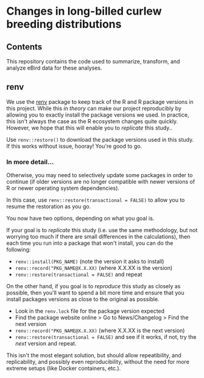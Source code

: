 # Changes in long-billed curlew breeding distributions

## Contents

This repository contains the code used to summarize, transform, and analyze eBird data for these analyses.

## renv

We use the [renv](https://rstudio.github.io/renv/index.html) package to
keep track of the R and R package versions in this project. While this *in theory*
can make our project reproducibly by allowing you to exactly install the package versions we used. In practice, this isn't always the case as the R ecosystem changes quite quickly.
However, we hope that this will enable you to *replicate* this study.. 

Use `renv::restore()` to download the package versions used in this study.
If this works without issue, hooray! You're good to go.


### In more detail...

Otherwise, you may need to selectively update some packages in order to continue
(if older versions are no longer compatible with newer versions of R or newer
operating system dependencies). 

In this case, use `renv::restore(transactional = FALSE)` to allow you to resume
the restoration as you go. 

You now have two options, depending on what you goal is. 

If your goal is to *replicate* this study (i.e. use the same methodology, but 
not worrying too much if there are small differences in the calculations), then
each time you run into a package that won't install, you can do the following:

- `renv::install(PKG_NAME)` (note the version it asks to install)
- `renv::record("PKG_NAME@X.X.XX)` (where X.X.XX is the version)
- `renv::restore(transactional = FALSE)` and repeat

On the other hand, if you goal is to *reproduce* this study as closely as possible,
then you'll want to spend a bit more time and ensure that you install packages
versions as close to the original as possible. 

- Look in the `renv.lock` file for the package version expected
- Find the package website online > Go to News/Changelog > Find the next version
- `renv::record("PKG_NAME@X.X.XX)` (where X.X.XX is the next version)
- `renv::restore(transactional = FALSE)` and see if it works, if not, try the *next* version and repeat.

This isn't the most elegant solution, but should allow repeatibility, and 
replicability, and possibly even reproducibility, without the need for more
extreme setups (like Docker containers, etc.). 

